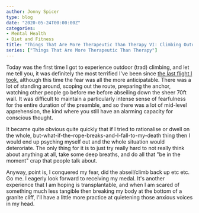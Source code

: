 ```yaml
---
author: Jonny Spicer
type: blog
date: "2020-05-24T00:00:00Z"
categories:
- Mental Health
- Diet and Fitness
title: "Things That Are More Therapeutic Than Therapy VI: Climbing Outdoors"
series: ["Things That Are More Therapeutic Than Therapy"]
---
```

Today was the first time I got to experience outdoor (trad) climbing, and let me tell you, it was definitely the most
terrified I've been since [the last flight I took,](/blog/things-that-are-more-therapeutic-than-therapy-bumpy-flights) although
this time the fear was all the more anticipatable. There was a lot of standing around, scoping out the route,
preparing the anchor, watching other people go before me before abseiling down the sheer 70ft wall. It was difficult
to maintain a particularly intense sense of fearfulness for the entire duration of the preamble, and so there was
a lot of mid-level apprehension, the kind where you still have an alarming capacity for conscious thought.

It became quite obvious quite quickly that if I tried to rationalise or dwell on the whole, but-what-if-the-rope-breaks-and-I-fall-to-my-death
thing then I would end up psyching myself out and the whole situation would deteroriate. The only thing for it is to
just try really hard to not really think about anything at all, take some deep breaths, and do all that "be in the
moment" crap that people talk about.

Anyway, point is, I conquered my fear, did the abseil/climb back up etc etc. Go me. I eagerly look forward to receiving
my medal. It's another experience that I am hoping is transplantable, and when I am scared of something much less
tangible then breaking my body at the bottom of a granite cliff, I'll have a little more practice at quietening
those anxious voices in my head.
